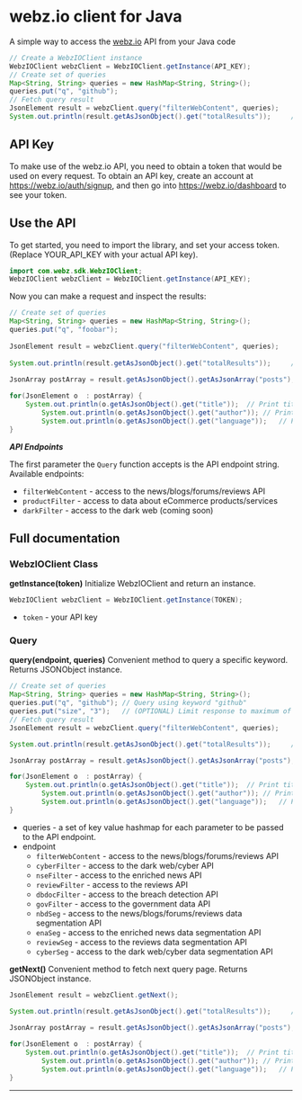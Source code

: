 # webz.io client for Java

A simple way to access the [webz.io](https://webz.io) API from your Java code

```java
// Create a WebzIOClient instance
WebzIOClient webzClient = WebzIOClient.getInstance(API_KEY);
// Create set of queries
Map<String, String> queries = new HashMap<String, String>();
queries.put("q", "github");
// Fetch query result
JsonElement result = webzClient.query("filterWebContent", queries);
System.out.println(result.getAsJsonObject().get("totalResults"));     // Print posts count
```
## API Key
	
To make use of the webz.io API, you need to obtain a token that would be
used on every request. To obtain an API key, create an account at
https://webz.io/auth/signup, and then go into
https://webz.io/dashboard to see your token.


## Use the API

To get started, you need to import the library, and set your access token.
(Replace YOUR_API_KEY with your actual API key).

```java
import com.webz.sdk.WebzIOClient;
WebzIOClient webzClient = WebzIOClient.getInstance(API_KEY);
```
	
Now you can make a request and inspect the results:

```java
// Create set of queries
Map<String, String> queries = new HashMap<String, String>();
queries.put("q", "foobar");
	    
JsonElement result = webzClient.query("filterWebContent", queries);
	
System.out.println(result.getAsJsonObject().get("totalResults"));     // Print posts count
		
JsonArray postArray = result.getAsJsonObject().getAsJsonArray("posts");

for(JsonElement o  : postArray) {
	System.out.println(o.getAsJsonObject().get("title"));  // Print title
        System.out.println(o.getAsJsonObject().get("author")); // Print author
        System.out.println(o.getAsJsonObject().get("language"));   // Print language
}
```
	
	
***API Endpoints***

The first parameter the `Query` function accepts is the API endpoint string. Available endpoints:
* `filterWebContent` - access to the news/blogs/forums/reviews API
* `productFilter` - access to data about eCommerce products/services
* `darkFilter` - access to the dark web (coming soon)


## Full documentation
### WebzIOClient Class

**getInstance(token)**
	Initialize WebzIOClient and return an instance. 
	
```java
WebzIOClient webzClient = WebzIOClient.getInstance(TOKEN);
```
  * `token` - your API key
  
  
### Query

**query(endpoint, queries)**
	Convenient method to query a specific keyword. Returns JSONObject instance.

```java
// Create set of queries
Map<String, String> queries = new HashMap<String, String>();
queries.put("q", "github"); // Query using keyword "github"
queries.put("size", "3"); 	// (OPTIONAL) Limit response to maximum of 3 items
// Fetch query result
JsonElement result = webzClient.query("filterWebContent", queries);

System.out.println(result.getAsJsonObject().get("totalResults"));     // Print posts count

JsonArray postArray = result.getAsJsonObject().getAsJsonArray("posts");

for(JsonElement o  : postArray) {
	System.out.println(o.getAsJsonObject().get("title"));  // Print title
        System.out.println(o.getAsJsonObject().get("author")); // Print author
        System.out.println(o.getAsJsonObject().get("language"));   // Print language
}
```

* queries - a set of key value hashmap for each parameter to be passed to the API endpoint. 
* endpoint 
   * `filterWebContent` - access to the news/blogs/forums/reviews API
   * `cyberFilter` - access to the dark web/cyber API
   * `nseFilter` - access to the enriched news API
   * `reviewFilter` - access to the reviews API
   * `dbdocFilter` - access to the breach detection API
   * `govFilter` - access to the government data API
   * `nbdSeg` - access to the news/blogs/forums/reviews data segmentation API
   * `enaSeg` - access to the enriched news data segmentation API
   * `reviewSeg` - access to the reviews data segmentation API
   * `cyberSeg` - access to the dark web/cyber data segmentation API


**getNext()**
	Convenient method to fetch next query page. Returns JSONObject instance.

```java
JsonElement result = webzClient.getNext();

System.out.println(result.getAsJsonObject().get("totalResults"));     // Print posts count
		
JsonArray postArray = result.getAsJsonObject().getAsJsonArray("posts");

for(JsonElement o  : postArray) {
	System.out.println(o.getAsJsonObject().get("title"));  // Print title
        System.out.println(o.getAsJsonObject().get("author")); // Print author
        System.out.println(o.getAsJsonObject().get("language"));   // Print language
}
```
  -----------------------------------------------------------------------
  
